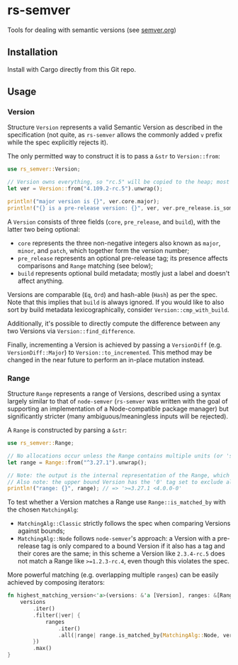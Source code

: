 # rs-semver
Tools for dealing with semantic versions (see [semver.org](https://semver.org))

## Installation
Install with Cargo directly from this Git repo.

## Usage
### Version
Structure `Version` represents a valid Semantic Version as described in the specification (not quite, as `rs-semver` allows the commonly added `v` prefix while the spec explicitly rejects it).

The only permitted way to construct it is to pass a `&str` to `Version::from`:
```rust
use rs_semver::Version;

// Version owns everything, so "rc.5" will be copied to the heap; most versions don't have tags however
let ver = Version::from("4.109.2-rc.5").unwrap();

println!("major version is {}", ver.core.major);
println!("{} is a pre-release version: {}", ver, ver.pre_release.is_some());
```

A `Version` consists of three fields (`core`, `pre_release`, and `build`), with the latter two being optional:
* `core` represents the three non-negative integers also known as `major`, `minor`, and `patch`, which together form the version number;
* `pre_release` represents an optional pre-release tag; its presence affects comparisons and `Range` matching (see below);
* `build` represents optional build metadata; mostly just a label and doesn't affect anything.

Versions are comparable (`Eq`, `Ord`) and hash-able (`Hash`) as per the spec.
Note that this implies that `build` is always ignored.
If you would like to also sort by build metadata lexicographically, consider `Version::cmp_with_build`.

Additionally, it's possible to directly compute the difference between any two Versions via `Version::find_difference`.

Finally, incrementing a Version is achieved by passing a `VersionDiff` (e.g. `VersionDiff::Major`) to `Version::to_incremented`. This method may be changed in the near future to perform an in-place mutation instead.

### Range
Structure `Range` represents a range of Versions, described using a syntax largely similar to that of `node-semver` (`rs-semver` was written with the goal of supporting an implementation of a Node-compatible package manager) but significantly stricter (many ambiguous/meaningless inputs will be rejected).

A `Range` is constructed by parsing a `&str`:
```rust
use rs_semver::Range;

// No allocations occur unless the Range contains multiple units (or 'sets') joined with AND (' ') or OR ('||')
let range = Range::from("^3.27.1").unwrap();

// Note: the output is the internal representation of the Range, which may not match the string input when serialized
// Also note: the upper bound Version has the '0' tag set to exclude all 4.0.0 Versions with pre-release tags
println!("range: {}", range); // => '>=3.27.1 <4.0.0-0'
```

To test whether a Version matches a Range use `Range::is_matched_by` with the chosen `MatchingAlg`:
* `MatchingAlg::Classic` strictly follows the spec when comparing Versions against bounds;
* `MatchingAlg::Node` follows `node-semver`'s approach: a Version with a pre-release tag is only compared to a bound Version if it also has a tag and their cores are the same; in this scheme a Version like `2.3.4-rc.5` does not match a Range like `>=1.2.3-rc.4`, even though this violates the spec.

More powerful matching (e.g. overlapping multiple `ranges`) can be easily achieved by composing iterators:
```rust
fn highest_matching_version<'a>(versions: &'a [Version], ranges: &[Range]) -> Option<&'a Version> {
    versions
        .iter()
        .filter(|ver| {
            ranges
                .iter()
                .all(|range| range.is_matched_by(MatchingAlg::Node, ver))
        })
        .max()
}
```
